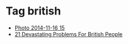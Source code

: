 <!--
title: Tag british
date: 2020-06-28T14:56:50.319Z
tags:
-->
# Tag british

 * [Photo 2014-11-16 15](102786671272.md)
 * [21 Devastating Problems For British People](110195652812.md)